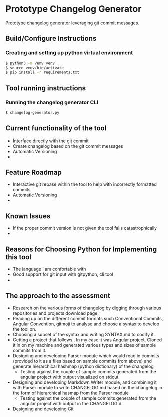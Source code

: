 # Prototype Changelog Generator
Prototype changelog generator leveraging git commit messages.
## Build/Configure Instructions
### Creating and setting up python virtual environment
```bash
$ python3 -m venv venv
$ source venv/bin/activate
$ pip install -r requirements.txt
```
## Tool running instructions
### Running the changelog generator CLI
```bash
$ changelog-generator.py
```
## Current functionality of the tool
* Interface directly with the git commit
* Create changelog based on the git commit messages
* Automatic Versioning
* 

## Feature Roadmap
* Interactive git rebase within the tool to help with incorrectly formatted commits
* Automatic Versioning
* 

## Known Issues
* If the proper commit version is not given the tool fails catastrophically
* 

## Reasons for Choosing Python for Implementing this tool
* The language I am confortable with
* Good support for git input with gitpython, cli tool
* 

## The approach to the assessment
* Research on the various forms of changelog by digging through various repositories and projects download page.
* Reading up on the different commit formats such Conventional Commits, Angular Convention, gitmoji to analyse and choose a syntax to develop the tool on. 
* Choosing a subset of the syntax and writing SYNTAX.md to codify it.
* Getting a project that follows . In my case it was Angular project. Cloned it in on my machine and generated various types and sizes of sample commits from it.
* Designing and developing Parser module which would read in commits (provided to it as a files based on sample commits from above) and generate hierarchical hashmap (python dictionary) of the changelog
    * Testing against the couple of sample commits generated from the angular project with output visualized on stdout
* Designing and developing Markdown Writer module, and combining it with Parser module to write CHANGELOG.md based on the changelog in the form of hierarchical hasmap from the Parser module
    * Testing against the couple of sample commits generated from the angular project with output in the CHANGELOG.d
* Designing and developing Git 

